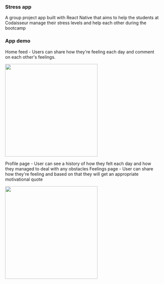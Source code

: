 ### Stress app 

A group project app built with React Native that aims to help the students at Codaisseur manage their stress levels and help each other during the bootcamp

### App demo 

Home feed - Users can share how they're feeling each day and comment on each other's feelings. 


<img src="https://user-images.githubusercontent.com/64054997/103531611-01591200-4e8a-11eb-99be-e120b37505c2.gif" height="300"/>


Profile page - User can see a history of how they felt each day and how they managed to deal with any obstacles
Feelings page - User can share how they're feeling and based on that they will get an appropriate motivational quote

<img src="https://user-images.githubusercontent.com/64054997/103531669-1d5cb380-4e8a-11eb-9845-85940fcd4477.gif" height="300"/>








